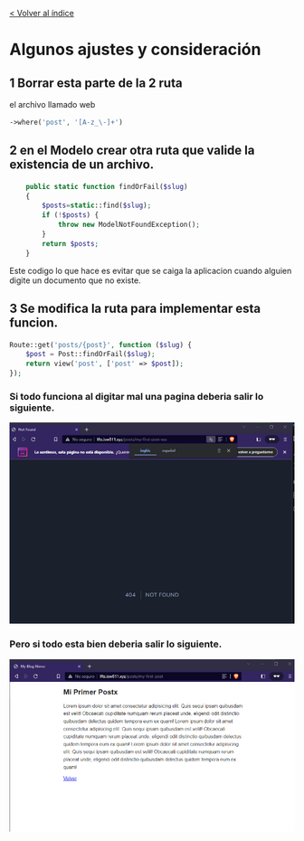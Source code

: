[< Volver al índice](/docs/README.md)
# Algunos ajustes y consideración

## 1 Borrar esta parte de la 2 ruta
el archivo llamado web 
```php
->where('post', '[A-z_\-]+')
```
##  2 en el Modelo crear otra ruta que valide la existencia de un archivo.
```php
    public static function findOrFail($slug)
    {
        $posts=static::find($slug);
        if (!$posts) {
            throw new ModelNotFoundException();
        }
        return $posts;
    }
```
Este codigo lo que hace es evitar que se caiga la aplicacion cuando alguien digite un documento que no existe.

## 3 Se modifica la ruta para implementar esta funcion.
```php
Route::get('posts/{post}', function ($slug) {
    $post = Post::findOrFail($slug);
    return view('post', ['post' => $post]);
});
```
### Si todo funciona al digitar mal una pagina deberia salir lo siguiente.

![img](img/Taller%2016/web.error.png)

### Pero si todo esta bien deberia salir lo siguiente.

![img](img/Taller%2016/web.png)